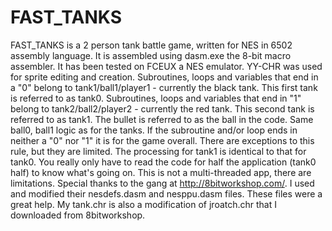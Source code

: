 # FAST_TANKS
FAST_TANKS is a 2 person tank battle game, written for NES in 6502 assembly language. It is assembled using dasm.exe the 8-bit macro assembler. It has been tested on FCEUX a NES emulator. YY-CHR was used for sprite editing and creation. Subroutines, loops and variables that end in a "0" belong to tank1/ball1/player1 - currently the black tank. This first tank is referred to as tank0. Subroutines, loops and variables that end in "1" belong to tank2/ball2/player2 - currently the red tank. This second tank is referred to as tank1. The bullet is referred to as the ball in the code. Same ball0, ball1 logic as for the tanks. If the subroutine and/or loop ends in neither a "0" nor "1" it is for the game overall. There are exceptions to this rule, but they are limited. The processing for tank1 is identical to that for tank0. You really only have to read the code for half
the application (tank0 half) to know what's going on. This is not a multi-threaded app, there are limitations. Special thanks to the gang at http://8bitworkshop.com/. I used and modified their nesdefs.dasm and nesppu.dasm files. These files were a great help. My tank.chr is also a modification of jroatch.chr that I downloaded from 8bitworkshop.
